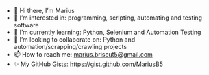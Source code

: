 - 👋 Hi there, I’m Marius
- 👀 I’m interested in: programming, scripting, automating and testing software
- 🌱 I’m currently learning: Python, Selenium and Automation Testing
- 💞️ I’m looking to collaborate on: Python and automation/scrapping/crawling projects
- 📫 How to reach me: marius.briscut5@gmail.com
- ✨ My GitHub Gists: https://gist.github.com/MariusB5

<!---
MariusB5/MariusB5 is a ✨ special ✨ repository because its `README.md` (this file) appears on your GitHub profile.
You can click the Preview link to take a look at your changes.
--->
